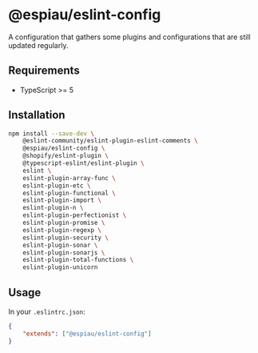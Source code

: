 # @espiau/eslint-config

A configuration that gathers some plugins and configurations that are still updated regularly.

## Requirements

- TypeScript >= 5

## Installation

```bash
npm install --save-dev \
    @eslint-community/eslint-plugin-eslint-comments \
    @espiau/eslint-config \
    @shopify/eslint-plugin \
    @typescript-eslint/eslint-plugin \
    eslint \
    eslint-plugin-array-func \
    eslint-plugin-etc \
    eslint-plugin-functional \
    eslint-plugin-import \
    eslint-plugin-n \
    eslint-plugin-perfectionist \
    eslint-plugin-promise \
    eslint-plugin-regexp \
    eslint-plugin-security \
    eslint-plugin-sonar \
    eslint-plugin-sonarjs \
    eslint-plugin-total-functions \
    eslint-plugin-unicorn
```

## Usage

In your `.eslintrc.json`:

```json
{
    "extends": ["@espiau/eslint-config"]
}
```